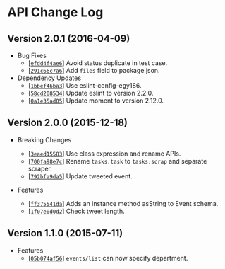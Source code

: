 # API Change Log

## Version 2.0.1 (2016-04-09)

- Bug Fixes
  - [[`efdd4f4ae6`](https://github.com/qdai/kyukou-api/commit/efdd4f4ae6)] Avoid status duplicate in test case.
  - [[`291c66c7a6`](https://github.com/qdai/kyukou-api/commit/291c66c7a6)] Add `files` field to package.json.
- Dependency Updates
  - [[`1bbef46ba3`](https://github.com/qdai/kyukou-api/commit/1bbef46ba3)] Use eslint-config-egy186.
  - [[`58cd208534`](https://github.com/qdai/kyukou-api/commit/58cd208534)] Update eslint to version 2.2.0.
  - [[`0a1e35ad05`](https://github.com/qdai/kyukou-api/commit/0a1e35ad05)] Update moment to version 2.12.0.

## Version 2.0.0 (2015-12-18)

- Breaking Changes
  - [[`3eaed15583`](https://github.com/qdai/kyukou-api/commit/3eaed15583)] Use class expression and rename APIs.
  - [[`700fa98e7c`](https://github.com/qdai/kyukou-api/commit/700fa98e7c)] Rename `tasks.task` to `tasks.scrap` and separate scraper.
  - [[`792bfa9da5`](https://github.com/qdai/kyukou-api/commit/792bfa9da5)] Update tweeted event.

- Features
  - [[`ff375541da`](https://github.com/qdai/kyukou-api/commit/ff375541da)] Adds an instance method asString to Event schema.
  - [[`1f07e0d0d2`](https://github.com/qdai/kyukou-api/commit/1f07e0d0d2)] Check tweet length.

## Version 1.1.0 (2015-07-11)

- Features
  - [[`05b074af56`](https://github.com/qdai/kyukou-api/commit/05b074af56)] `events/list` can now specify department.
